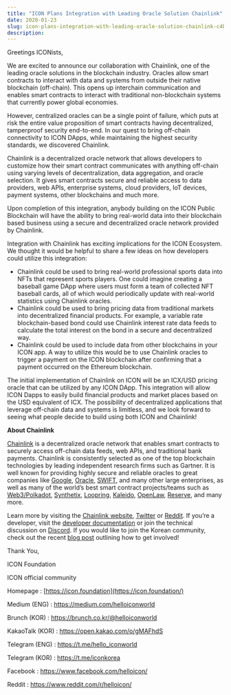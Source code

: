 ```yaml
---
title: "ICON Plans Integration with Leading Oracle Solution Chainlink"
date: 2020-01-23
slug: icon-plans-integration-with-leading-oracle-solution-chainlink-c4b746384096
description:
---
```


Greetings ICONists,

We are excited to announce our collaboration with Chainlink, one of the leading oracle solutions in the blockchain industry. Oracles allow smart contracts to interact with data and systems from outside their native blockchain (off-chain). This opens up interchain communication and enables smart contracts to interact with traditional non-blockchain systems that currently power global economies.

However, centralized oracles can be a single point of failure, which puts at risk the entire value proposition of smart contracts having decentralized, tamperproof security end-to-end. In our quest to bring off-chain connectivity to ICON DApps, while maintaining the highest security standards, we discovered Chainlink.

Chainlink is a decentralized oracle network that allows developers to customize how their smart contract communicates with anything off-chain using varying levels of decentralization, data aggregation, and oracle selection. It gives smart contracts secure and reliable access to data providers, web APIs, enterprise systems, cloud providers, IoT devices, payment systems, other blockchains and much more.

Upon completion of this integration, anybody building on the ICON Public Blockchain will have the ability to bring real-world data into their blockchain based business using a secure and decentralized oracle network provided by Chainlink.

Integration with Chainlink has exciting implications for the ICON Ecosystem. We thought it would be helpful to share a few ideas on how developers could utilize this integration:

* Chainlink could be used to bring real-world professional sports data into NFTs that represent sports players. One could imagine creating a baseball game DApp where users must form a team of collected NFT baseball cards, all of which would periodically update with real-world statistics using Chainlink oracles.
* Chainlink could be used to bring pricing data from traditional markets into decentralized financial products. For example, a variable rate blockchain-based bond could use Chainlink interest rate data feeds to calculate the total interest on the bond in a secure and decentralized way.
* Chainlink could be used to include data from other blockchains in your ICON app. A way to utilize this would be to use Chainlink oracles to trigger a payment on the ICON blockchain after confirming that a payment occurred on the Ethereum blockchain.

The initial implementation of Chainlink on ICON will be an ICX/USD pricing oracle that can be utilized by any ICON DApp. This integration will allow ICON Dapps to easily build financial products and market places based on the USD equivalent of ICX. The possibility of decentralized applications that leverage off-chain data and systems is limitless, and we look forward to seeing what people decide to build using both ICON and Chainlink!

**About Chainlink**

[Chainlink](https://chain.link/) is a decentralized oracle network that enables smart contracts to securely access off-chain data feeds, web APIs, and traditional bank payments. Chainlink is consistently selected as one of the top blockchain technologies by leading independent research firms such as Gartner. It is well known for providing highly secure and reliable oracles to great companies like [Google](https://cloud.google.com/blog/products/data-analytics/building-hybrid-blockchain-cloud-applications-with-ethereum-and-google-cloud), [Oracle](https://www.forbes.com/sites/darrynpollock/2019/07/30/oracle-building-a-virtuous-cycle-of-innovation-with-start-ups-through-chainlink-and-blockchain/#30d94a3c4ffc), [SWIFT](https://www.coindesk.com/swift-startup-winner-demos-smart-contract-trade-5-financial-firms), and many other large enterprises, as well as many of the world’s best smart contract projects/teams such as [Web3/Polkadot](https://medium.com/web3foundation/web3-foundation-and-chainlink-announce-collaboration-df55ed462a3a), [Synthetix](https://blog.synthetix.io/synthetix-and-chainlink/), [Loopring](https://medium.com/loopring-protocol/chainlink-and-loopring-collaborate-on-oracles-for-zkrollup-dex-protocol-c1c8094afc27), [Kaleido](https://www.forbes.com/sites/sarahhansen/2018/11/08/consensys-kaleido-launches-full-stack-marketplace-platform-for-enterprise-blockchains/#6d849d2ad8ca), [OpenLaw](https://medium.com/@OpenLawOfficial/openlaw-teams-with-chainlink-to-bring-real-world-info-to-smart-contracts-4e7a3dac80a8), [Reserve](https://medium.com/reserve-currency/reserve-partners-with-chainlink-to-bolster-the-future-of-decentralized-stablecoins-5d486f37e92b), and many more.

Learn more by visiting the [Chainlink website](https://chain.link), [Twitter](https://twitter.com/chainlink) or [Reddit](https://www.reddit.com/r/Chainlink/). If you’re a developer, visit the [developer documentation](https://docs.chain.link) or join the technical discussion on [Discord](https://discord.gg/FGNyjhF). If you would like to join the Korean community, check out the recent [blog post](https://blog.chain.link/chainlink-korea-community/) outlining how to get involved!

Thank You,

ICON Foundation

ICON official community

Homepage : [https://icon.foundation](https://icon.foundation/)

Medium (ENG) : <https://medium.com/helloiconworld>

Brunch (KOR) : <https://brunch.co.kr/@helloiconworld>

KakaoTalk (KOR) : <https://open.kakao.com/o/gMAFhdS>

Telegram (ENG) : <https://t.me/hello_iconworld>

Telegram (KOR) : <https://t.me/iconkorea>

Facebook : <https://www.facebook.com/helloicon/>

Reddit : <https://www.reddit.com/r/helloicon/>

